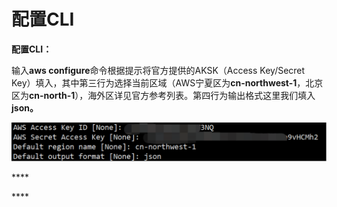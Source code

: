 # 配置CLI

**配置CLI：**

输入**aws configure**命令根据提示将官方提供的AKSK（Access Key/Secret Key）填入，其中第三行为选择当前区域（AWS宁夏区为**cn-northwest-1**，北京区为**cn-north-1**），海外区详见官方参考列表。第四行为输出格式这里我们填入**json。**

![](../.gitbook/assets/image%20%2830%29.png)

\*\*\*\*

\*\*\*\*

